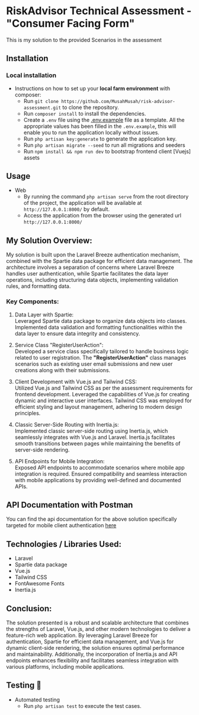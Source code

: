 # RiskAdvisor Technical Assessment - "Consumer Facing Form"

This is my solution to the provided Scenarios in the assessment

## Installation
### Local installation
- Instructions on how to set up your **local farm environment** with composer:
    - Run `git clone https://github.com/MusahMusah/risk-advisor-assessment.git` to clone the repository.
    - Run `composer install` to install the dependencies.
    - Create a `.env` file using the [.env.example](/.env.example) file as a template. All the appropriate values has been filled in the `.env.example`, this will enable you to run the application locally without issues.
    - Run `php artisan key:generate` to generate the application key.
    - Run `php artisan migrate --seed` to run all migrations and seeders
    - Run `npm install && npm run dev` to bootstrap frontend client [Vuejs] assets 

## Usage
- Web
    - By running the command `php artisan serve` from the root directory of the project, the application will be available at
      `http://127.0.0.1:8000/` by default.
    - Access the application from the browser using the generated url `http://127.0.0.1:8000/`
  
## My Solution Overview:

My solution is built upon the Laravel Breeze authentication mechanism, combined with the Spartie data package for efficient data management. The architecture involves a separation of concerns where Laravel Breeze handles user authentication, while Spartie facilitates the data layer operations, including structuring data objects, implementing validation rules, and formatting data.

### Key Components:

1. Data Layer with Spartie:  
Leveraged Spartie data package to organize data objects into classes.
Implemented data validation and formatting functionalities within the data layer to ensure data integrity and consistency.

2. Service Class "RegisterUserAction":  
Developed a service class specifically tailored to handle business logic related to user registration.
The **"RegisterUserAction"** class manages scenarios such as existing user email submissions and new user creations along with their submissions.

3. Client Development with Vue.js and Tailwind CSS:  
Utilized Vue.js and Tailwind CSS as per the assessment requirements for frontend development.
Leveraged the capabilities of Vue.js for creating dynamic and interactive user interfaces.
Tailwind CSS was employed for efficient styling and layout management, adhering to modern design principles.

4. Classic Server-Side Routing with Inertia.js:  
Implemented classic server-side routing using Inertia.js, which seamlessly integrates with Vue.js and Laravel.
Inertia.js facilitates smooth transitions between pages while maintaining the benefits of server-side rendering.

5. API Endpoints for Mobile Integration:  
Exposed API endpoints to accommodate scenarios where mobile app integration is required.
Ensured compatibility and seamless interaction with mobile applications by providing well-defined and documented APIs.

## API Documentation with Postman
You can find the api documentation for the above solution specifically targeted for mobile client authentication [here](https://api.postman.com/collections/12541181-4ee284a8-9743-464a-b6c9-1f1436cb4ade?access_key=PMAT-01HRQ4HHF3Q33P18PXBM175YB6)

## Technologies / Libraries Used:

- Laravel
- Spartie data package
- Vue.js
- Tailwind CSS
- FontAwesome Fonts
- Inertia.js

## Conclusion:

The solution presented is a robust and scalable architecture that combines the strengths of Laravel, Vue.js, and other modern technologies to deliver a feature-rich web application. By leveraging Laravel Breeze for authentication, Spartie for efficient data management, and Vue.js for dynamic client-side rendering, the solution ensures optimal performance and maintainability. Additionally, the incorporation of Inertia.js and API endpoints enhances flexibility and facilitates seamless integration with various platforms, including mobile applications.

## Testing 🚨
- Automated testing
    - Run `php artisan test` to execute the test cases.
